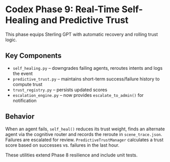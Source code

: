 # Codex Phase 9: Real-Time Self-Healing and Predictive Trust

This phase equips Sterling GPT with automatic recovery and rolling trust logic.

## Key Components
- `self_healing.py` – downgrades failing agents, reroutes intents and logs the event
- `predictive_trust.py` – maintains short-term success/failure history to compute trust
- `trust_registry.py` – persists updated scores
- `escalation_engine.py` – now provides `escalate_to_admin()` for notification

## Behavior
When an agent fails, `self_heal()` reduces its trust weight, finds an alternate
agent via the cognitive router and records the reroute in `scene_trace.json`.
Failures are escalated for review. `PredictiveTrustManager` calculates a trust
score based on successes vs. failures in the last hour.

These utilities extend Phase 8 resilience and include unit tests.
